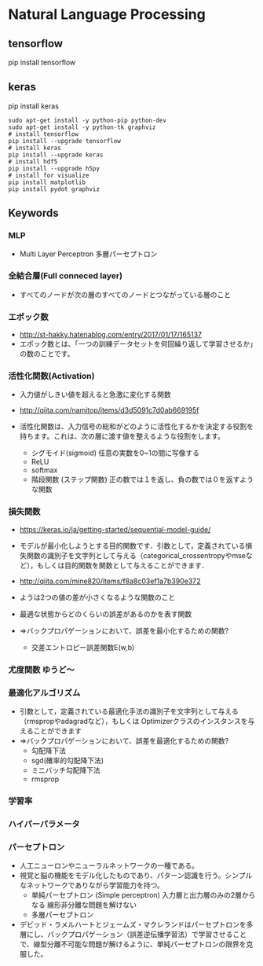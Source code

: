 Natural Language Processing
===============




## tensorflow

pip install tensorflow


## keras

pip install keras

```
sudo apt-get install -y python-pip python-dev
sudo apt-get install -y python-tk graphviz
# install tensorflow
pip install --upgrade tensorflow
# install keras
pip install --upgrade keras
# install hdf5
pip install --upgrade h5py
# install for visualize
pip install matplotlib
pip install pydot graphviz
```

## Keywords

### MLP
* Multi Layer Perceptron 多層パーセプトロン

### 全結合層(Full conneced layer)
* すべてのノードが次の層のすべてのノードとつながっている層のこと

### エポック数
* http://st-hakky.hatenablog.com/entry/2017/01/17/165137
* エポック数とは、「一つの訓練データセットを何回繰り返して学習させるか」の数のことです。

### 活性化関数(Activation)
* 入力値がしきい値を超えると急激に変化する関数

* http://qiita.com/namitop/items/d3d5091c7d0ab669195f
* 活性化関数は、入力信号の総和がどのように活性化するかを決定する役割を持ちます。これは、次の層に渡す値を整えるような役割をします。
  * シグモイド(sigmoid) 任意の実数を0~1の間に写像する
  * ReLU
  * softmax
  * 階段関数 (ステップ関数)
     正の数では１を返し、負の数では０を返すような関数

### 損失関数
* https://keras.io/ja/getting-started/sequential-model-guide/
* モデルが最小化しようとする目的関数です．引数として，定義されている損失関数の識別子を文字列として与える（categorical_crossentropyやmseなど），もしくは目的関数を関数として与えることができます．
* http://qiita.com/mine820/items/f8a8c03ef1a7b390e372
* ようは2つの値の差が小さくなるような関数のこと
* 最適な状態からどのくらいの誤差があるのかを表す関数

* =>バックプロパゲーションにおいて、誤差を最小化するための関数?
  * 交差エントロピー誤差関数E(w,b)

### 尤度関数 ゆうど〜

### 最適化アルゴリズム
* 引数として，定義されている最適化手法の識別子を文字列として与える（rmspropやadagradなど），もしくは Optimizerクラスのインスタンスを与えることができます
* =>バックプロパゲーションにおいて、誤差を最適化するための関数?
  * 勾配降下法
  * sgd(確率的勾配降下法)
  * ミニバッチ勾配降下法
  * rmsprop

### 学習率

### ハイパーパラメータ

### パーセプトロン
* 人工ニューロンやニューラルネットワークの一種である。
* 視覚と脳の機能をモデル化したものであり、パターン認識を行う。シンプルなネットワークでありながら学習能力を持つ。
  * 単純パーセプトロン (Simple perceptron)
    入力層と出力層のみの2層からなる  線形非分離な問題を解けない
  * 多層パーセプトロン
* デビッド・ラメルハートとジェームズ・マクレランドはパーセプトロンを多層にし、バックプロパゲーション（誤差逆伝播学習法）で学習させることで、線型分離不可能な問題が解けるように、単純パーセプトロンの限界を克服した。



